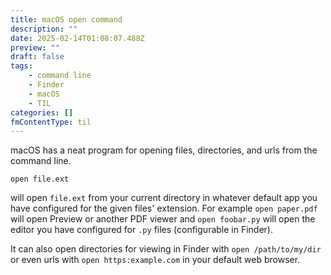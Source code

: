 ```yaml
---
title: macOS open command
description: ""
date: 2025-02-14T01:08:07.488Z
preview: ""
draft: false
tags:
    - command line
    - Finder
    - macOS
    - TIL
categories: []
fmContentType: til
---
```


macOS has a neat program for opening files, directories, and urls from the command line.

```
open file.ext
```

will open `file.ext` from your current directory in whatever default app you have configured for the given files' extension. For example `open paper.pdf` will open Preview or another PDF viewer and `open foobar.py` will open the editor you have configured for `.py` files (configurable in Finder).

It can also open directories for viewing in Finder with `open /path/to/my/dir` or even urls with `open https:example.com` in your default web browser. 